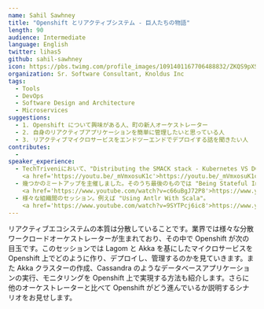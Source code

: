 ```yaml
---
name: Sahil Sawhney
title: "Openshift とリアクティブシステム - 巨人たちの物語"
length: 90
audience: Intermediate
language: English
twitter: lihas5
github: sahil-sawhney
icon: https://pbs.twimg.com/profile_images/1091401167706488832/ZKQS9pXS_400x400.jpg
organization: Sr. Software Consultant, Knoldus Inc
tags:
  - Tools
  - DevOps
  - Software Design and Architecture
  - Microservices
suggestions:
  - 1. Openshift について興味がある人、町の新人オーケストレーター
  - 2. 自身のリアクティブアプリケーションを簡単に管理したいと思っている人
  - 3. リアクティブマイクロサービスをエンドツーエンドでデプロイする話を聞きたい人
contributes:
  - 
speaker_experience:
  - TechTriveniにおいて、"Distributing the SMACK stack - Kubernetes VS DCOS"について話しました。
    <a href='https://youtu.be/_mVmxosuK1c'>https://youtu.be/_mVmxosuK1c</a>
  - 幾つかのミートアップを主催しました。そのうち最後のものでは "Being Stateful In Kubernetes" について話しました。
    <a href='https://www.youtube.com/watch?v=c66uBgJ72P8'>https://www.youtube.com/watch?v=c66uBgJ72P8</a>
  - 様々な組織間のセッション。例えば "Using Antlr With Scala"。
    <a href='https://www.youtube.com/watch?v=9SYTPcj6ic8'>https://www.youtube.com/watch?v=9SYTPcj6ic8</a>
---
```

リアクティブエコシステムの本質は分散していることです。業界では様々な分散ワークロードオーケストレーターが生まれており、その中で Openshift が次の目玉です。このセッションでは Lagom と Akka を基にしたマイクロサービスを Openshift 上でどのように作り、デプロイし、管理するのかを見ていきます。また Akka クラスターの作成、Cassandra のようなデータベースアプリケーションの実行、モニタリングを Openshift 上で実現する方法も紹介します。さらに他のオーケストレーターと比べて Openshift がどう進んでいるか説明するシナリオをお見せします。
